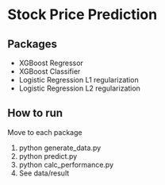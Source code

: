 # Stock Price Prediction

## Packages

* XGBoost Regressor
* XGBoost Classifier
* Logistic Regression L1 regularization
* Logistic Regression L2 regularization

## How to run

Move to each package
1. python generate_data.py
1. python predict.py
1. python calc_performance.py
1. See data/result